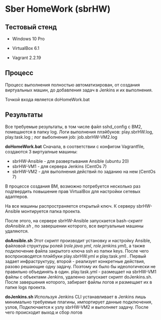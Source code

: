 # Sber HomeWork (sbrHW)

  
## Тестовый стенд

- Windows 10 Pro

- VirtualBox 6.1

- Vagrant 2.2.19


## Процесс
Процесс выполнения полностью автоматизирован, от создания виртуальных машин, до добавления задач в Jenkins и их выполнения.

Точкой входа является doHomeWork.bat

## Результаты
Все требуемые результаты, в том числе файл sshd_config с ВМ2, помещаются в папку log. Логи выполнения плэйбуков: play.sbrHW.log, play.task.log ; лог выболнения job: job.sbrHW-VM2.log

**doHomeWork.bat**
Сначала, в соответствии с конфигом Vagrantfile, создаются 3 виртуалные машины:

- sbrHW-Ansible - для развертывания Ansible (ubuntu 20)
- sbrHW-VM1 - для сервера Jenkins (CentOs 7)
- sbrHW-VM2 - для выполнения действий по заданию на нем (CentOs 7)
  
В процессе создания ВМ, возможно потребуется несколько раз подтвердить повышение прав VirtualBox для настройки сетевых адаптеров.

На все машины распространяется открытый ключ. К серверу sbrHW-Ansible монтируется папка проекта.

После этого, на сервере sbrHW-Ansible запускается bash-скрипт *doAnsible.sh* , по завершении которого, все виртуальные машины удаляются.

**doAnsible.sh**
Этот скрипт производит установку и настройку Ansible, файловой структуры ролей (*role.java.yml*, *role.jenkins.yml*), а также  подключение файла закрытого ключа ssh из папки keys.
После чего воспроизводятся плэйбуки play.sbrHW.yml и play.task.yml .  Первый задает инфраструктуру, второй - реализует конкретные действия, разово решающие одну задачу. Поэтому их было бы идеологически не правильно объединять в один.
play.task.yml - размещает на sbrHW-VM1 файлы с объектами Jenkins,  удаленно запускает скрипт doJenkins.sh. После завершения которого, забирает файлы логов и размещает их в папке logs проекта.

**doJenkins.sh**
Используя Jenkins CLI устанавливает в Jenkins лишь минимально требуемые плагины, импортирует данные подключения, узлов, Подключается к узлу sbrHW-VM2 и выполняет задачу. После чего происходит выход и сбор логов
